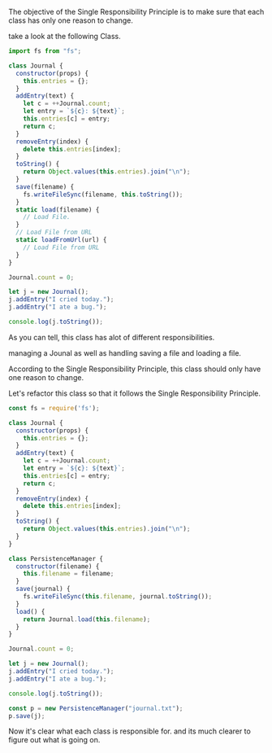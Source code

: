 The objective of the Single Responsibility Principle is to make sure that each class has only one reason to change.

take a look at the following Class.

```js
import fs from "fs";

class Journal {
  constructor(props) {
    this.entries = {};
  }
  addEntry(text) {
    let c = ++Journal.count;
    let entry = `${c}: ${text}`;
    this.entries[c] = entry;
    return c;
  }
  removeEntry(index) {
    delete this.entries[index];
  }
  toString() {
    return Object.values(this.entries).join("\n");
  }
  save(filename) {
    fs.writeFileSync(filename, this.toString());
  }
  static load(filename) {
    // Load File.
  }
  // Load File from URL
  static loadFromUrl(url) {
    // Load File from URL
  }
}

Journal.count = 0;

let j = new Journal();
j.addEntry("I cried today.");
j.addEntry("I ate a bug.");

console.log(j.toString());
```

As you can tell, this class has alot of different responsibilities.

managing a Jounal as well as handling saving a file and loading a file. 

According to the Single Responsibility Principle, this class should only have one reason to change.

Let's refactor this class so that it follows the Single Responsibility Principle.

```js
const fs = require('fs');

class Journal {
  constructor(props) {
    this.entries = {};
  }
  addEntry(text) {
    let c = ++Journal.count;
    let entry = `${c}: ${text}`;
    this.entries[c] = entry;
    return c;
  }
  removeEntry(index) {
    delete this.entries[index];
  }
  toString() {
    return Object.values(this.entries).join("\n");
  }
}

class PersistenceManager {
  constructor(filename) {
    this.filename = filename;
  }
  save(journal) {
    fs.writeFileSync(this.filename, journal.toString());
  }
  load() {
    return Journal.load(this.filename);
  }
}

Journal.count = 0;

let j = new Journal();
j.addEntry("I cried today.");
j.addEntry("I ate a bug.");

console.log(j.toString());

const p = new PersistenceManager("journal.txt");
p.save(j);

```

Now it's clear what each class is responsible for. and its much clearer to figure out what is going on.